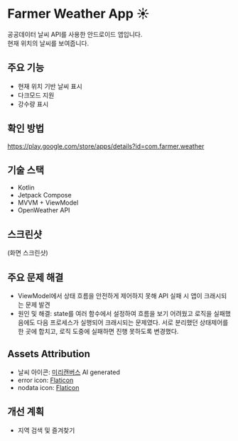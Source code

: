 # Farmer Weather App ☀️

공공데이터 날씨 API를 사용한 안드로이드 앱입니다.  
현재 위치의 날씨를 보여줍니다.

## 주요 기능
- 현재 위치 기반 날씨 표시
- 다크모드 지원
- 강수량 표시

## 확인 방법
https://play.google.com/store/apps/details?id=com.farmer.weather

## 기술 스택
- Kotlin
- Jetpack Compose
- MVVM + ViewModel
- OpenWeather API

## 스크린샷
(화면 스크린샷)

## 주요 문제 해결
- ViewModel에서 상태 흐름을 안전하게 제어하지 못해 API 실패 시 앱이 크래시되는 문제 발견
- 원인 및 해결: state를 여러 함수에서 설정하여 흐름을 보기 어려웠고 로직을 실패했음에도 다음 프로세스가 실행되어 크래시되는 문제였다. 서로 분리했던 상태제어를 한 곳에 합치고, 로직 도중에 실패하면 진행 못하도록 변경했다.

## Assets Attribution
- 날씨 아이콘: [미리캔버스](https://www.miricanvas.com/) AI generated
- error icon: [Flaticon](https://www.flaticon.com/free-icons/cross)
- nodata icon: [Flaticon](https://www.flaticon.com/free-icons/cancel)

## 개선 계획
- 지역 검색 및 즐겨찾기